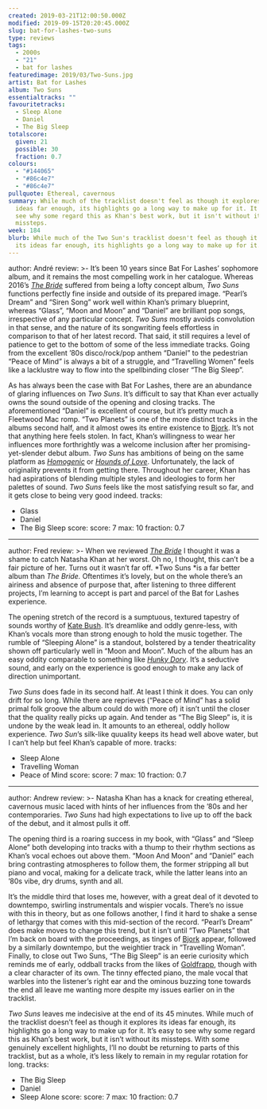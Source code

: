 ```yaml
---
created: 2019-03-21T12:00:50.000Z
modified: 2019-09-15T20:20:45.000Z
slug: bat-for-lashes-two-suns
type: reviews
tags:
  - 2000s
  - "21"
  - bat for lashes
featuredimage: 2019/03/Two-Suns.jpg
artist: Bat for Lashes
album: Two Suns
essentialtracks: ""
favouritetracks:
  - Sleep Alone
  - Daniel
  - The Big Sleep
totalscore:
  given: 21
  possible: 30
  fraction: 0.7
colours:
  - "#144065"
  - "#86c4e7"
  - "#86c4e7"
pullquote: Ethereal, cavernous
summary: While much of the tracklist doesn't feel as though it explores its
  ideas far enough, its highlights go a long way to make up for it. It's easy to
  see why some regard this as Khan's best work, but it isn't without its
  missteps.
week: 184
blurb: While much of the Two Sun's tracklist doesn't feel as though it explores
  its ideas far enough, its highlights go a long way to make up for it.
---
```

author: André
review: >-
  It’s been 10 years since Bat For Lashes’ sophomore album, and it remains the
  most compelling work in her catalogue. Whereas 2016’s [*The
  Bride*](<https://audioxide.com/reviews/bat-for-lashes-the-bride/>) suffered
  from being a lofty concept album, *Two Suns* functions perfectly fine inside
  and outside of its prepared image. “Pearl’s Dream” and “Siren Song” work well
  within Khan’s primary blueprint, whereas “Glass”, “Moon and Moon” and “Daniel”
  are brilliant pop songs, irrespective of any particular concept. *Two Suns*
  mostly avoids convolution in that sense, and the nature of its songwriting
  feels effortless in comparison to that of her latest record. That said, it
  still requires a level of patience to get to the bottom of some of the less
  immediate tracks. Going from the excellent ’80s disco/rock/pop anthem “Daniel”
  to the pedestrian “Peace of Mind” is always a bit of a struggle, and
  “Travelling Women” feels like a lacklustre way to flow into the spellbinding
  closer “The Big Sleep”.

  As has always been the case with Bat For Lashes, there are an abundance of glaring influences on *Two Suns*. It’s difficult to say that Khan ever actually owns the sound outside of the opening and closing tracks. The aforementioned “Daniel” is excellent of course, but it’s pretty much a Fleetwood Mac romp. “Two Planets” is one of the more distinct tracks in the albums second half, and it almost owes its entire existence to [Bjork](<https://audioxide.com/reviews/bjork-debut/>). It’s not that anything here feels stolen. In fact, Khan’s willingness to wear her influences more forthrightly was a welcome inclusion after her promising-yet-slender debut album. *Two Suns* has ambitions of being on the same platform as [*Homogenic*](<https://audioxide.com/reviews/bjork-homogenic/>) or [*Hounds of Love*](<https://audioxide.com/reviews/kate-bush-hounds-of-love/>). Unfortunately, the lack of originality prevents it from getting there. Throughout her career, Khan has had aspirations of blending multiple styles and ideologies to form her palettes of sound. *Two Suns* feels like the most satisfying result so far, and it gets close to being very good indeed.
tracks:
  - Glass
  - ­­Daniel
  - ­­The Big Sleep
score:
  score: 7
  max: 10
  fraction: 0.7
---
author: Fred
review: >-
  When we reviewed [*The
  Bride*](<https://audioxide.com/reviews/bat-for-lashes-the-bride/>) I thought
  it was a shame to catch Natasha Khan at her worst. Oh no, I thought, this
  can’t be a fair picture of her. Turns out it wasn’t far off. *Two Suns *is a
  far better album than *The Bride.* Oftentimes it’s lovely, but on the whole
  there’s an airiness and absence of purpose that, after listening to three
  different projects, I’m learning to accept is part and parcel of the Bat for
  Lashes experience.

  The opening stretch of the record is a sumptuous, textured tapestry of sounds worthy of [Kate Bush](<https://audioxide.com/reviews/kate-bush-hounds-of-love/>). It’s dreamlike and oddly genre-less, with Khan’s vocals more than strong enough to hold the music together. The rumble of “Sleeping Alone” is a standout, bolstered by a tender theatricality shown off particularly well in “Moon and Moon”. Much of the album has an easy oddity comparable to something like [*Hunky Dory*](<https://audioxide.com/reviews/david-bowie-hunky-dory/>). It’s a seductive sound, and early on the experience is good enough to make any lack of direction unimportant.

  *Two Suns* does fade in its second half. At least I think it does. You can only drift for so long. While there are reprieves (“Peace of Mind” has a solid primal folk groove the album could do with more of) it isn’t until the closer that the quality really picks up again. And tender as “The Big Sleep” is, it is undone by the weak lead in. It amounts to an ethereal, oddly hollow experience. *Two Sun*’s silk-like quuality keeps its head well above water, but I can’t help but feel Khan’s capable of more.
tracks:
  - Sleep Alone
  - ­­Travelling Woman
  - ­­Peace of Mind
score:
  score: 7
  max: 10
  fraction: 0.7
---
author: Andrew
review: >-
  Natasha Khan has a knack for creating ethereal, cavernous music laced with
  hints of her influences from the ’80s and her contemporaries. *Two Suns* had
  high expectations to live up to off the back of the debut, and it almost pulls
  it off.

  The opening third is a roaring success in my book, with “Glass” and “Sleep Alone” both developing into tracks with a thump to their rhythm sections as Khan’s vocal echoes out above them. “Moon And Moon” and “Daniel” each bring contrasting atmospheres to follow them, the former stripping all but piano and vocal, making for a delicate track, while the latter leans into an ’80s vibe, dry drums, synth and all.

  It’s the middle third that loses me, however, with a great deal of it devoted to downtempo, swirling instrumentals and wispier vocals. There’s no issue with this in theory, but as one follows another, I find it hard to shake a sense of lethargy that comes with this mid-section of the record. “Pearl’s Dream” does make moves to change this trend, but it isn’t until “Two Planets” that I’m back on board with the proceedings, as tinges of [Bjork](<https://audioxide.com/reviews/bjork-utopia/>) appear, followed by a similarly downtempo, but the weightier track in “Travelling Woman”. Finally, to close out Two Suns, “The Big Sleep” is an eerie curiosity which reminds me of early, oddball tracks from the likes of [Goldfrapp](<https://audioxide.com/articles/goldfrapp-find-familiarity-in-space/>), though with a clear character of its own. The tinny effected piano, the male vocal that warbles into the listener’s right ear and the ominous buzzing tone towards the end all leave me wanting more despite my issues earlier on in the tracklist.

  *Two Suns* leaves me indecisive at the end of its 45 minutes. While much of the tracklist doesn’t feel as though it explores its ideas far enough, its highlights go a long way to make up for it. It’s easy to see why some regard this as Khan’s best work, but it isn’t without its missteps. With some genuinely excellent highlights, I’ll no doubt be returning to parts of this tracklist, but as a whole, it’s less likely to remain in my regular rotation for long.
tracks:
  - The Big Sleep
  - ­­Daniel
  - ­­Sleep Alone
score:
  score: 7
  max: 10
  fraction: 0.7
